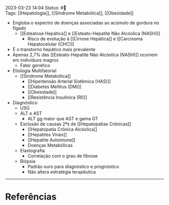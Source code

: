 2023-03-23 14:04
Status: #🌱   
Tags: [[Hepatologia]], [[Síndrome Metabólica]], [[Obesidade]]
<br/>
- Engloba o espectro de doenças associadas ao acúmulo de gordura no fígado
	- [[Esteatose Hepática]] e [[Esteato-Hepatite Não Alcóolica (NASH)]]
		- Risco de evolução à [[Cirrose Hepática]] e [[Carcinoma Hepatocelular (CHC)]]
- É o transtorno hepático mais prevalente
- Apenas 2,7% das [[Esteato-Hepatite Não Alcóolica (NASH)]] ocorrem em indivíduos magros
	- Fator genético
- Etiologia Multifatorial
	- [[Síndrome Metabólica]]
		- [[Hipertensão Arterial Sistêmica (HAS)]]
		- [[Diabetes Mellitus (DM)]]
		- [[Obesidade]]
		- [[Resistência Insulínica (RI)]]
- Diagnóstico
	- USG
	- ALT e AST
		- ALT gg maior que AST e gama GT
	- Exclusão de causas 2ªs de [[Hepatopatias Crônicas]]
		- [[Hepatopatia Crônica Alcóolica]]
		- [[Hepatites Virais]]
		- [[Hepatite Autoimune]]
		- Doenças Metabólicas
	- Elastografia
		- Correlação com o grau de fibrose
	- Biópsia
		- Padrão ouro para diagnóstico e prognóstico
		- Não altera estratégia terapêutica
____
# Referências


